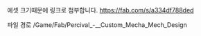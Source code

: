 에셋 크기때문에 링크로 첨부합니다.
https://fab.com/s/a334df788ded


파일 경로
/Game/Fab/Percival_-__Custom_Mecha_Mech_Design
